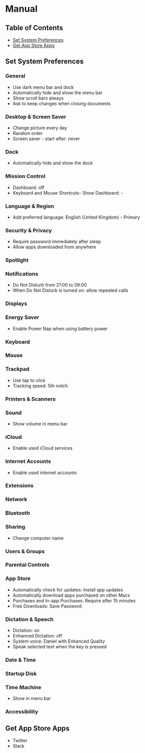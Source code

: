 # Manual

## Table of Contents

- [Set System Preferences](#set-system-preferences)
- [Get App Store Apps](#get-app-store-apps)

## Set System Preferences

### General

- Use dark menu bar and dock
- Automatically hide and show the menu bar
- Show scroll bars always
- Ask to keep changes when closing documents

### Desktop & Screen Saver

- Change picture every day
- Random order
- Screen saver - start after: never

### Dock

- Automatically hide and show the dock

### Mission Control

- Dashboard: off
- Keyboard and Mouse Shortcuts- Show Dashboard: -

### Language & Region

- Add preferred language: English (United Kingdom) - Primary

### Security & Privacy

- Require password immediately after sleep
- Allow apps downloaded from anywhere

### Spotlight

### Notifications

- Do Not Disturb from 21:00 to 09:00
- When Do Not Disturb is turned on: allow repeated calls

### Displays

### Energy Saver

- Enable Power Nap when using battery power

### Keyboard

### Mouse

### Trackpad

- Use tap to click
- Tracking speed: 5th notch

### Printers & Scanners

### Sound

- Show volume in menu bar

### iCloud

- Enable used iCloud services

### Internet Accounts

- Enable used internet accounts

### Extensions

### Network

### Bluetooth

### Sharing

- Change computer name

### Users & Groups

### Parental Controls

### App Store

- Automatically check for updates: Install app updates
- Automatically download apps purchased on other Macs
- Purchases and In-app Purchases: Require after 15 minutes
- Free Downloads: Save Password

### Dictation & Speech

- Dictation: on
- Enhanced Dictation: off
- System voice: Daniel with Enhanced Quality
- Speak selected text when the key is pressed

### Date & Time

### Startup Disk

### Time Machine

- Show in menu bar

### Accessibility

## Get App Store Apps

- Twitter
- Slack
